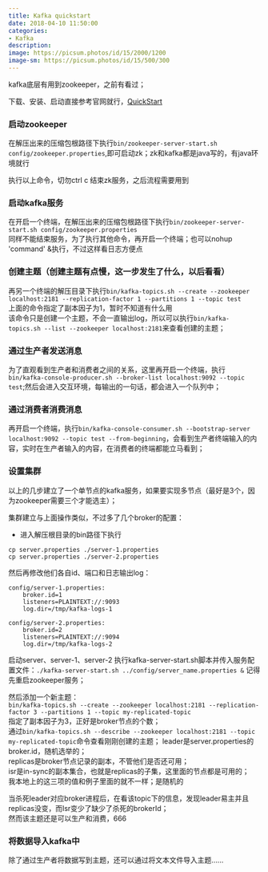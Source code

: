 ```yaml
---
title: Kafka quickstart
date: 2018-04-10 11:50:00
categories:
- Kafka
description:
image: https://picsum.photos/id/15/2000/1200
image-sm: https://picsum.photos/id/15/500/300
---  
```


kafka底层有用到zookeeper，之前有看过；  

下载、安装、启动直接参考官网就行，[QuickStart](https://kafka.apache.org/quickstart)  

### 启动zookeeper  

在解压出来的压缩包根路径下执行`bin/zookeeper-server-start.sh config/zookeeper.properties`,即可启动zk；zk和kafka都是java写的，有java环境就行  

执行以上命令，切勿ctrl c 结束zk服务，之后流程需要用到  

### 启动kafka服务  
在开启一个终端，在解压出来的压缩包根路径下执行`bin/zookeeper-server-start.sh config/zookeeper.properties`  
同样不能结束服务，为了执行其他命令，再开启一个终端；也可以nohup 'command' &执行，不过这样看日志方便点  

### 创建主题（创建主题有点慢，这一步发生了什么，以后看看）  
再另一个终端的解压目录下执行`bin/kafka-topics.sh --create --zookeeper localhost:2181 --replication-factor 1 --partitions 1 --topic test`  
上面的命令指定了副本因子为1，暂时不知道有什么用  
该命令只是创建一个主题，不会一直输出log，所以可以执行`bin/kafka-topics.sh --list --zookeeper localhost:2181`来查看创建的主题；  

### 通过生产者发送消息  
为了直观看到生产者和消费者之间的关系，这里再开启一个终端，执行`bin/kafka-console-producer.sh --broker-list localhost:9092 --topic test`;然后会进入交互环境，每输出的一句话，都会进入一个队列中；  

### 通过消费者消费消息  
再开启一个终端，执行`bin/kafka-console-consumer.sh --bootstrap-server localhost:9092 --topic test --from-beginning`，会看到生产者终端输入的内容，实时在生产者输入的内容，在消费者的终端都能立马看到；  

### 设置集群  
以上的几步建立了一个单节点的kafka服务，如果要实现多节点（最好是3个，因为zookeeper需要三个才能选主）；  

集群建立与上面操作类似，不过多了几个broker的配置：  
- 进入解压根目录的bin路径下执行  
```shell
cp server.properties ./server-1.properties
cp server.properties ./server-2.properties
```
然后再修改他们各自id、端口和日志输出log：  
```shell
config/server-1.properties:
    broker.id=1
    listeners=PLAINTEXT://:9093
    log.dir=/tmp/kafka-logs-1
 
config/server-2.properties:
    broker.id=2
    listeners=PLAINTEXT://:9094
    log.dir=/tmp/kafka-logs-2
```
启动server、server-1、server-2
执行kafka-server-start.sh脚本并传入服务配置文件：`./kafka-server-start.sh ../config/server_name.properties &`
记得先重启zookeeper服务；  

然后添加一个新主题：  
`bin/kafka-topics.sh --create --zookeeper localhost:2181 --replication-factor 3 --partitions 1 --topic my-replicated-topic`  
指定了副本因子为3，正好是broker节点的个数；  
通过`bin/kafka-topics.sh --describe --zookeeper localhost:2181 --topic my-replicated-topic`命令查看刚刚创建的主题；
leader是server.properties的broker.id，随机选举的；  
replicas是broker节点记录的副本，不管他们是否还可用；  
isr是in-sync的副本集合，也就是replicas的子集，这里面的节点都是可用的；  
我本地上的这三项的值和例子里面的就不一样；是随机的


当杀死leader对应broker进程后，在看该topic下的信息，发现leader易主并且replicas没变，而Isr变少了缺少了杀死的brokerId；  
然而该主题还是可以生产和消费，666  


### 将数据导入kafka中  
除了通过生产者将数据写到主题，还可以通过将文本文件导入主题……   


